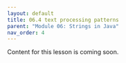 ```yaml
---
layout: default
title: 06.4 text processing patterns
parent: "Module 06: Strings in Java"
nav_order: 4
---
```


Content for this lesson is coming soon.
